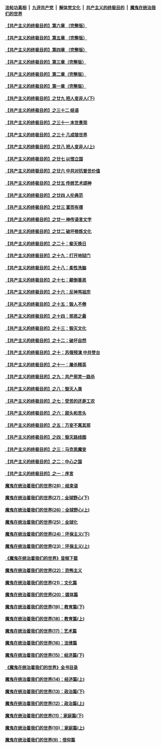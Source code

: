 

####  [法轮功真相](../../../../basic/blob/master/README.md?t=04151231) &nbsp;|&nbsp; [九评共产党](../../../../9ping.md/blob/master/README.md?t=04151231) &nbsp;|&nbsp; [解体党文化](../../../../jtdwh.md/blob/master/README.md?t=04151231)  &nbsp;|&nbsp; [共产主义的终极目的](../../../../gczydzjmd.md/blob/master/README.md?t=04151231) &nbsp;|&nbsp; [魔鬼在统治我们的世界](../../../../mgztzwmdsj.md/blob/master/README.md?t=04151231) 

#### [【共产主义的终极目的】第六章 （完整版）](../pages/nsc422/n11428913.md?t=04151231) 

#### [【共产主义的终极目的】第五章 （完整版）](../pages/nsc422/n11428912.md?t=04151231) 

#### [【共产主义的终极目的】第四章 （完整版）](../pages/nsc422/n11428907.md?t=04151231) 

#### [【共产主义的终极目的】第三章（完整版）](../pages/nsc422/n11428848.md?t=04151231) 

#### [【共产主义的终极目的】第二章（完整版）](../pages/nsc422/n11428831.md?t=04151231) 

#### [【共产主义的终极目的】第一章（完整版）](../pages/nsc422/n11417651.md?t=04151231) 

#### [【共产主义的终极目的】之廿九 把人变非人(下)](../pages/nsc422/n11344140.md?t=04151231) 

#### [【共产主义的终极目的】之三十二 结语](../pages/nsc422/n11360535.md?t=04151231) 

#### [【共产主义的终极目的】之三十一 末世景观](../pages/nsc422/n11351129.md?t=04151231) 

#### [【共产主义的终极目的】之三十 几成狼世界](../pages/nsc422/n11348280.md?t=04151231) 

#### [【共产主义的终极目的】之廿八 把人变非人(上)](../pages/nsc422/n11340492.md?t=04151231) 

#### [【共产主义的终极目的】之廿七 以恨立国](../pages/nsc422/n11336944.md?t=04151231) 

#### [【共产主义的终极目的】之廿六 中共对抗普世价值](../pages/nsc422/n11324785.md?t=04151231) 

#### [【共产主义的终极目的】之廿五 传统艺术颂神](../pages/nsc422/n11296396.md?t=04151231) 

#### [【共产主义的终极目的】之廿四 人伦典范](../pages/nsc422/n11296397.md?t=04151231) 

#### [【共产主义的终极目的】之廿三 富而有德](../pages/nsc422/n11283598.md?t=04151231) 

#### [【共产主义的终极目的】之廿一 神传语言文字](../pages/nsc422/n11263265.md?t=04151231) 

#### [【共产主义的终极目的】之廿二 破坏修炼文化](../pages/nsc422/n11245728.md?t=04151231) 

#### [【共产主义的终极目的】之二十：偷天换日](../pages/nsc422/n11238846.md?t=04151231) 

#### [【共产主义的终极目的】之十九：打开地狱门](../pages/nsc422/n11206376.md?t=04151231) 

#### [【共产主义的终极目的】之十八：柔性洗脑](../pages/nsc422/n11199994.md?t=04151231) 

#### [【共产主义的终极目的】之十七：颠倒善恶](../pages/nsc422/n11179782.md?t=04151231) 

#### [【共产主义的终极目的】之十六：反神骂祖宗](../pages/nsc422/n11166798.md?t=04151231) 

#### [【共产主义的终极目的】之十五：毁人不倦](../pages/nsc422/n11166792.md?t=04151231) 

#### [【共产主义的终极目的】之十四：邪恶之最](../pages/nsc422/n11150249.md?t=04151231) 

#### [【共产主义的终极目的】之十三：毁灭文化](../pages/nsc422/n11135227.md?t=04151231) 

#### [【共产主义的终极目的】之十二：破坏自然](../pages/nsc422/n11135214.md?t=04151231) 

#### [【共产主义的终极目的】之十：苏俄预演 中共登台](../pages/nsc422/n11118424.md?t=04151231) 

#### [【共产主义的终极目的】之十一：屠杀精英](../pages/nsc422/n11118442.md?t=04151231) 

#### [【共产主义的终极目的】之九：共产邪灵一路杀](../pages/nsc422/n11114139.md?t=04151231) 

#### [【共产主义的终极目的】之八：毁灭人类](../pages/nsc422/n11108503.md?t=04151231) 

#### [【共产主义的终极目的】之七：受苦的还是工农](../pages/nsc422/n11101809.md?t=04151231) 

#### [【共产主义的终极目的】之六：甜头和苦头](../pages/nsc422/n11096971.md?t=04151231) 

#### [【共产主义的终极目的】之五：万变不离其邪](../pages/nsc422/n11091285.md?t=04151231) 

#### [【共产主义的终极目的】之四：毁灭路线图](../pages/nsc422/n11086284.md?t=04151231) 

#### [【共产主义的终极目的】之三：马克思魔变](../pages/nsc422/n11061941.md?t=04151231) 

#### [【共产主义的终极目的】之二：中心之国](../pages/nsc422/n11047728.md?t=04151231) 

#### [【共产主义的终极目的】之一：序言](../pages/nsc422/n11086077.md?t=04151231) 

#### [魔鬼在统治着我们的世界(28)：结束语](../pages/nsc422/n10936246.md?t=04151231) 

#### [魔鬼在统治着我们的世界(27)：全球野心(下)](../pages/nsc422/n10928319.md?t=04151231) 

#### [魔鬼在统治着我们的世界(26)：全球野心(上)](../pages/nsc422/n10900318.md?t=04151231) 

#### [魔鬼在统治着我们的世界(25)：全球化](../pages/nsc422/n10788205.md?t=04151231) 

#### [魔鬼在统治着我们的世界(24)：环保主义(下)](../pages/nsc422/n10695307.md?t=04151231) 

#### [魔鬼在统治着我们的世界(23)：环保主义(上)](../pages/nsc422/n10688613.md?t=04151231) 

#### [《魔鬼在统治着我们的世界》音频下载](../pages/nsc422/n10635553.md?t=04151231) 

#### [魔鬼在统治着我们的世界(22)：恐怖主义](../pages/nsc422/n10614727.md?t=04151231) 

#### [魔鬼在统治着我们的世界(21)：文化篇](../pages/nsc422/n10597706.md?t=04151231) 

#### [魔鬼在统治着我们的世界(20)：媒体篇](../pages/nsc422/n10586579.md?t=04151231) 

#### [魔鬼在统治着我们的世界(19)：教育篇(下)](../pages/nsc422/n10564808.md?t=04151231) 

#### [魔鬼在统治着我们的世界(18)：教育篇(上)](../pages/nsc422/n10526970.md?t=04151231) 

#### [魔鬼在统治着我们的世界(17)：艺术篇](../pages/nsc422/n10499093.md?t=04151231) 

#### [魔鬼在统治着我们的世界(16)：法律篇](../pages/nsc422/n10485969.md?t=04151231) 

#### [魔鬼在统治着我们的世界(15)：经济篇(下)](../pages/nsc422/n10469975.md?t=04151231) 

#### [《魔鬼在统治着我们的世界》全书目录](../pages/nsc422/n10464261.md?t=04151231) 

#### [魔鬼在统治着我们的世界(14)：经济篇(上)](../pages/nsc422/n10457370.md?t=04151231) 

#### [魔鬼在统治着我们的世界(13)：政治篇(下)](../pages/nsc422/n10448270.md?t=04151231) 

#### [魔鬼在统治着我们的世界(12)：政治篇(上)](../pages/nsc422/n10444576.md?t=04151231) 

#### [魔鬼在统治着我们的世界(11)：家庭篇(下)](../pages/nsc422/n10440961.md?t=04151231) 

#### [魔鬼在统治着我们的世界(10)：家庭篇(上)](../pages/nsc422/n10435448.md?t=04151231) 

#### [魔鬼在统治着我们的世界(9)：信仰篇](../pages/nsc422/n10432159.md?t=04151231) 

